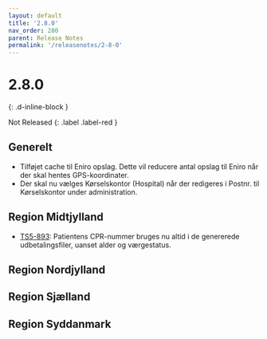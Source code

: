 ```yaml
---
layout: default
title: '2.8.0'
nav_order: 280
parent: Release Notes
permalink: '/releasenotes/2-8-0'
---
```


# 2.8.0
{: .d-inline-block }

Not Released
{: .label .label-red }

## Generelt

- Tilføjet cache til Eniro opslag. Dette vil reducere antal opslag til Eniro når der skal hentes GPS-koordinater.
- Der skal nu vælges Kørselskontor (Hospital) når der redigeres i Postnr. til Kørselskontor under administration.

## Region Midtjylland
- [TS5-893](https://sd.trifork.com/browse/TS5-893): Patientens CPR-nummer bruges nu altid i de genererede udbetalingsfiler, uanset alder og værgestatus.

## Region Nordjylland

## Region Sjælland

## Region Syddanmark
